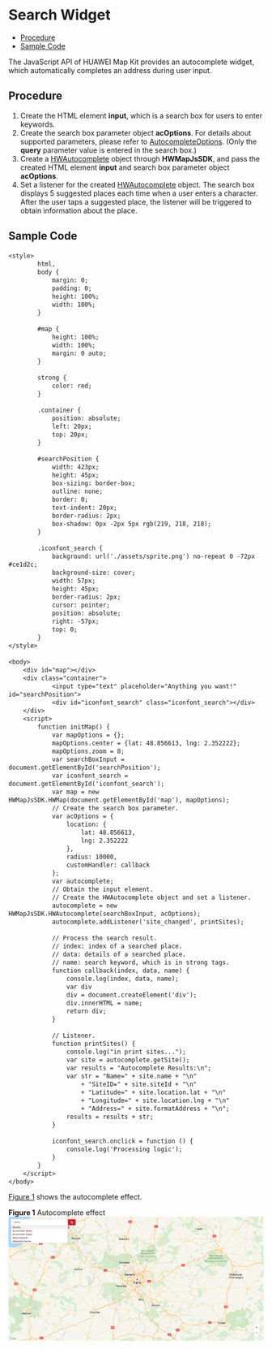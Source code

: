 # Search Widget<a name="EN-US_TOPIC_0000001145923551"></a>

-   [Procedure](#section1370143573915)
-   [Sample Code](#section161291227104018)

The JavaScript API of HUAWEI Map Kit provides an autocomplete widget, which automatically completes an address during user input. 

## Procedure<a name="section1370143573915"></a>

1.  Create the HTML element  **input**, which is a search box for users to enter keywords.
2.  Create the search box parameter object  **acOptions**. For details about supported parameters, please refer to  [AutocompleteOptions](en-us_topic_0000001098843510.md#saa4fb00052304977abb1e612fe52f664). \(Only the  **query**  parameter value is entered in the search box.\)
3.  Create a  [HWAutocomplete](en-us_topic_0000001098843510.md)  object through  **HWMapJsSDK**, and pass the created HTML element  **input**  and search box parameter object  **acOptions**. 
4.  Set a listener for the created  [HWAutocomplete](en-us_topic_0000001098843510.md)  object. The search box displays 5 suggested places each time when a user enters a character. After the user taps a suggested place, the listener will be triggered to obtain information about the place. 

## Sample Code<a name="section161291227104018"></a>

```
<style>
        html,
        body {
            margin: 0;
            padding: 0;
            height: 100%;
            width: 100%;
        }

        #map {
            height: 100%;
            width: 100%;
            margin: 0 auto;
        }

        strong {
            color: red;
        }

        .container {
            position: absolute;
            left: 20px;
            top: 20px;
        }

        #searchPosition {
            width: 423px;
            height: 45px;
            box-sizing: border-box;
            outline: none;
            border: 0;
            text-indent: 20px;
            border-radius: 2px;
            box-shadow: 0px -2px 5px rgb(219, 218, 218);
        }

        .iconfont_search {
            background: url('./assets/sprite.png') no-repeat 0 -72px #ce1d2c;
            background-size: cover;
            width: 57px;
            height: 45px;
            border-radius: 2px;
            cursor: pointer;
            position: absolute;
            right: -57px;
            top: 0;
        }
</style>
								
<body>
    <div id="map"></div>
    <div class="container">
            <input type="text" placeholder="Anything you want!" id="searchPosition">
            <div id="iconfont_search" class="iconfont_search"></div>
    </div>
    <script>
        function initMap() {
            var mapOptions = {};
            mapOptions.center = {lat: 48.856613, lng: 2.352222};
            mapOptions.zoom = 8;
            var searchBoxInput = document.getElementById('searchPosition');
            var iconfont_search = document.getElementById('iconfont_search');
            var map = new HWMapJsSDK.HWMap(document.getElementById('map'), mapOptions);
            // Create the search box parameter.
            var acOptions = {
                location: {
                    lat: 48.856613,
                    lng: 2.352222
                },
                radius: 10000,
                customHandler: callback
            };
            var autocomplete;
            // Obtain the input element.
            // Create the HWAutocomplete object and set a listener.
            autocomplete = new HWMapJsSDK.HWAutocomplete(searchBoxInput, acOptions);
            autocomplete.addListener('site_changed', printSites);

            // Process the search result. 
            // index: index of a searched place.
            // data: details of a searched place. 
            // name: search keyword, which is in strong tags. 
            function callback(index, data, name) {
                console.log(index, data, name);
                var div
                div = document.createElement('div');
                div.innerHTML = name;
                return div;
            }

            // Listener.
            function printSites() {
                console.log("in print sites...");
                var site = autocomplete.getSite();
                var results = "Autocomplete Results:\n";
                var str = "Name=" + site.name + "\n"
                    + "SiteID=" + site.siteId + "\n"
                    + "Latitude=" + site.location.lat + "\n"
                    + "Longitude=" + site.location.lng + "\n"
                    + "Address=" + site.formatAddress + "\n";
                results = results + str;
            }

            iconfont_search.onclick = function () {
                console.log('Processing logic'); 
            }
        }
    </script>
</body>
```

[Figure 1](#fig66751444112810)  shows the autocomplete effect.

**Figure  1**  Autocomplete effect<a name="fig66751444112810"></a>  
![](figures/autocomplete-effect.png "autocomplete-effect")


